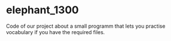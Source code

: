 # elephant_1300
Code of our project about a small programm that lets you practise vocabulary if you have the required files.
